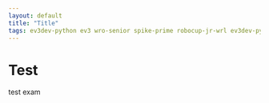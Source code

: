 ```yaml
---
layout: default
title: "Title"
tags: ev3dev-python ev3 wro-senior spike-prime robocup-jr-wrl ev3dev-python
---
```


# Test
test
exam